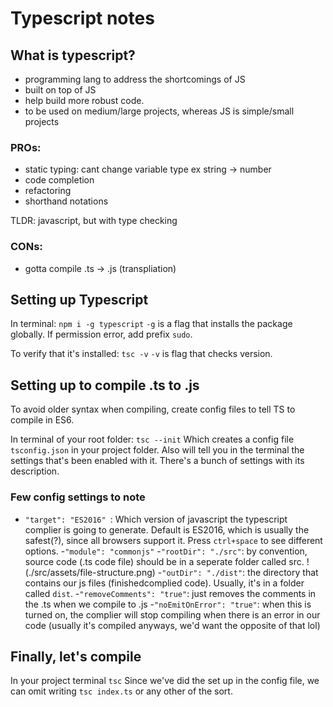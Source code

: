 # Typescript notes

## What is typescript?
- programming lang to address the shortcomings of JS
- built on top of JS
- help build more robust code.
- to be used on medium/large projects, whereas JS is simple/small projects

### PROs:
- static typing: cant change variable type ex string -> number
- code completion
- refactoring
- shorthand notations

TLDR: javascript, but with type checking

### CONs:
- gotta compile .ts -> .js (transpliation)

## Setting up Typescript
In terminal:
`npm i -g typescript`
`-g` is a flag that installs the package globally. If permission error, add prefix `sudo`.

To verify that it's installed:
`tsc -v`
`-v` is flag that checks version.

## Setting up to compile .ts to .js
To avoid older syntax when compiling, create config files to tell TS to compile in ES6.

In terminal of your root folder:
`tsc --init`
Which creates a config file `tsconfig.json` in your project folder. Also will tell you in the terminal the settings that's been enabled with it. There's a bunch of settings with its description.

### Few config settings to note
- `"target": "ES2016" `: Which version of javascript the typescript complier is going to generate. Default is ES2016, which is usually the safest(?), since all browsers support it. Press `ctrl+space` to see different options.
-`"module": "commonjs"`
-`"rootDir": "./src"`: by convention, source code (.ts code file) should be in a seperate folder called src. 
!(./src/assets/file-structure.png)
-`"outDir": "./dist"`: the directory that contains our js files (finishedcomplied code). Usually, it's in a folder called `dist`.
-`"removeComments": "true"`: just removes the comments in the .ts when we compile to .js
-`"noEmitOnError": "true"`: when this is turned on, the complier will stop compiling when there is an error in our code (usually it's compiled anyways, we'd want the opposite of that lol)

## Finally, let's compile
In your project terminal
`tsc`
Since we've did the set up in the config file, we can omit writing `tsc index.ts` or any other of the sort.
